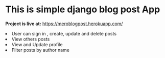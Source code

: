 <h1>This is simple django blog post App </h1>

<b>Project is live at:</b> https://meroblogpost.herokuapp.com/

<li>User can sign in , create, update and delete posts</li>

<li>View others posts</li>

<li>View and Update profile</li>

<li>Filter posts by author name</li>
